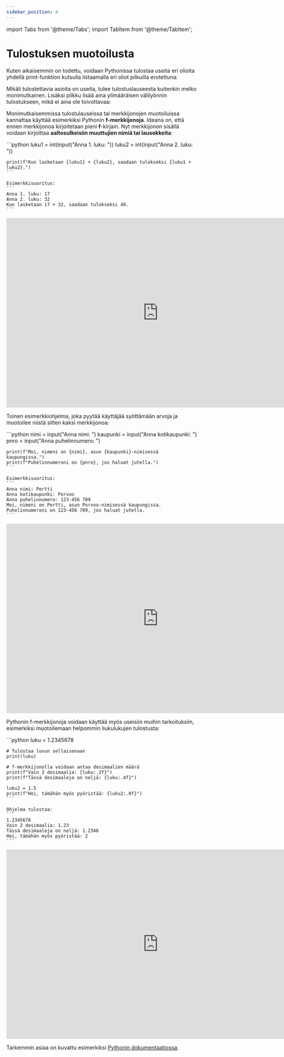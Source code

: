 ```yaml
---
sidebar_position: 4
---
```

import Tabs from '@theme/Tabs';
import TabItem from '@theme/TabItem';


# Tulostuksen muotoilusta

Kuten aikaisemmin on todettu, voidaan Pythonissa tulostaa useita eri olioita yhdellä print-funktion kutsulla listaamalla eri oliot pilkuilla erotettuna:

Mikäli tulostettavia asioita on useita, tulee tulostuslauseesta kuitenkin melko monimutkainen. Lisäksi pilkku lisää aina ylimääräisen välilyönnin tulostukseen, mikä ei aina ole toivottavaa:

Monimutkaisemmissa tulostulauseissa tai merkkijonojen muotoiluissa kannattaa käyttää esimerkiksi Pythonin **f-merkkijonoja**. Ideana on, että ennen merkkijonoa kirjoitetaan pieni **f**-kirjain. Nyt merkkijonon sisällä voidaan kirjoittaa **aaltosulkeisiin muuttujien nimiä tai lausekkeita**:

<Tabs>
  <TabItem value="code" label="Koodiesimerkki" default>
    ```python 
    luku1 = int(input("Anna 1. luku: "))
    luku2 = int(input("Anna 2. luku: "))

    print(f"Kun lasketaan {luku1} + {luku2}, saadaan tulokseksi {luku1 + luku2}.")
    ```

    Esimerkkisuoritus:
    ```
    Anna 1. luku: 17
    Anna 2. luku: 32
    Kun lasketaan 17 + 32, saadaan tulokseksi 49.
    ```
  </TabItem>
  <TabItem value="Visualisaatio" label="Visualisaatio">
    <iframe width="800" height="500" frameborder="0" src="https://pythontutor.com/iframe-embed.html#code=luku1%20%3D%20int%28input%28%22Anna%201.%20luku%3A%20%22%29%29%0Aluku2%20%3D%20int%28input%28%22Anna%202.%20luku%3A%20%22%29%29%0A%0Aprint%28f%22Kun%20lasketaan%20%7Bluku1%7D%20%2B%20%7Bluku2%7D,%20saadaan%20tulokseksi%20%7Bluku1%20%2B%20luku2%7D.%22%29&codeDivHeight=400&codeDivWidth=350&cumulative=false&curInstr=0&heapPrimitives=nevernest&origin=opt-frontend.js&py=3&rawInputLstJSON=%5B%5D&textReferences=false"> </iframe>
  </TabItem>
</Tabs>

Toinen esimerkkiohjelma, joka pyytää käyttäjää syöttämään arvoja ja muotoilee niistä sitten kaksi merkkijonoa:

<Tabs>
  <TabItem value="code" label="Koodiesimerkki" default>
    ```python 
    nimi = input("Anna nimi: ")
    kaupunki = input("Anna kotikaupunki: ")
    pnro = input("Anna puhelinnumero: ")

    print(f"Moi, nimeni on {nimi}, asun {kaupunki}-nimisessä kaupungissa.") 
    print(f"Puhelinnumeroni on {pnro}, jos haluat jutella.")
    ```

    Esimerkkisuoritus:
    ``` 
    Anna nimi: Pertti
    Anna kotikaupunki: Porvoo
    Anna puhelinnumero: 123-456 789
    Moi, nimeni on Pertti, asun Porvoo-nimisessä kaupungissa.
    Puhelinnumeroni on 123-456 789, jos haluat jutella.
    ```
  </TabItem>
  <TabItem value="Visualisaatio" label="Visualisaatio">
    <iframe width="800" height="500" frameborder="0" src="https://pythontutor.com/iframe-embed.html#code=nimi%20%3D%20input%28%22Anna%20nimi%3A%20%22%29%0Akaupunki%20%3D%20input%28%22Anna%20kotikaupunki%3A%20%22%29%0Apnro%20%3D%20input%28%22Anna%20puhelinnumero%3A%20%22%29%0A%0Aprint%28f%22Moi,%20nimeni%20on%20%7Bnimi%7D,%20asun%20%7Bkaupunki%7D-nimisess%C3%A4%20kaupungissa.%22%29%20%0Aprint%28f%22Puhelinnumeroni%20on%20%7Bpnro%7D,%20jos%20haluat%20jutella.%22%29&codeDivHeight=400&codeDivWidth=350&cumulative=false&curInstr=0&heapPrimitives=nevernest&origin=opt-frontend.js&py=3&rawInputLstJSON=%5B%5D&textReferences=false"> </iframe>
  </TabItem>
</Tabs>

Pythonin f-merkkijonoja voidaan käyttää myös useisiin muihin tarkoituksiin, esimerkiksi muotoilemaan helpommin liukulukujen tulostusta:

<Tabs>
  <TabItem value="code" label="Koodiesimerkki" default>
    ```python 
    luku = 1.2345678

    # Tulostaa luvun sellaisenaan
    print(luku)

    # f-merkkijonolla voidaan antaa desimaalien määrä
    print(f"Vain 2 desimaalia: {luku:.2f}")
    print(f"Tässä desimaaleja on neljä: {luku:.4f}")

    luku2 = 1.5
    print(f"Hei, tämähän myös pyöristää: {luku2:.0f}")
    ```

    Ohjelma tulostaa:
    ```
    1.2345678
    Vain 2 desimaalia: 1.23
    Tässä desimaaleja on neljä: 1.2346
    Hei, tämähän myös pyöristää: 2
    ```
  </TabItem>
  <TabItem value="Visualisaatio" label="Visualisaatio">
    <iframe width="800" height="500" frameborder="0" src="https://pythontutor.com/iframe-embed.html#code=luku%20%3D%201.2345678%0A%0A%23%20Tulostaa%20luvun%20sellaisenaan%0Aprint%28luku%29%0A%0A%23%20f-merkkijonolla%20voidaan%20antaa%20desimaalien%20m%C3%A4%C3%A4r%C3%A4%0Aprint%28f%22Vain%202%20desimaalia%3A%20%7Bluku%3A.2f%7D%22%29%0Aprint%28f%22T%C3%A4ss%C3%A4%20desimaaleja%20on%20nelj%C3%A4%3A%20%7Bluku%3A.4f%7D%22%29%0A%0Aluku2%20%3D%201.5%0Aprint%28f%22Hei,%20t%C3%A4m%C3%A4h%C3%A4n%20my%C3%B6s%20py%C3%B6rist%C3%A4%C3%A4%3A%20%7Bluku2%3A.0f%7D%22%29&codeDivHeight=400&codeDivWidth=350&cumulative=false&curInstr=0&heapPrimitives=nevernest&origin=opt-frontend.js&py=3&rawInputLstJSON=%5B%5D&textReferences=false"> </iframe>
  </TabItem>
</Tabs>

Tarkemmin asiaa on kuvattu esimerkiksi [Pythonin dokumentaatiossa](https://docs.python.org/3/tutorial/inputoutput.html#formatted-string-literals).